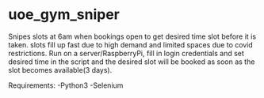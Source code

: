# uoe_gym_sniper
Snipes slots at 6am when bookings open to get desired time slot before it is taken. slots fill up fast due to high demand and limited spaces due to covid restrictions. Run on a server/RaspberryPi, fill in login credentials and set desired time in the script and the desired slot will be booked as soon as the slot becomes available(3 days).

Requirements:
  -Python3
  -Selenium
